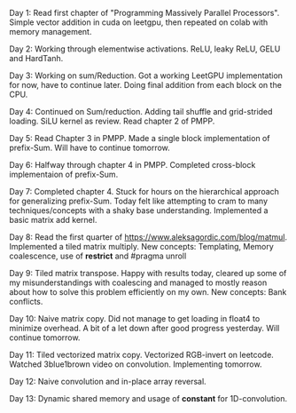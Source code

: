 Day 1: Read first chapter of "Programming Massively Parallel Processors". Simple vector addition in cuda on leetgpu, then repeated on colab with memory management.

Day 2: Working through elementwise activations. ReLU, leaky ReLU, GELU and HardTanh. 

Day 3: Working on sum/Reduction. Got a working LeetGPU implementation for now, have to continue later. Doing final addition from each block on the CPU.

Day 4: Continued on Sum/reduction. Adding tail shuffle and grid-strided loading. SiLU kernel as review. Read chapter 2 of PMPP.

Day 5: Read Chapter 3 in PMPP. Made a single block implementation of prefix-Sum. Will have to continue tomorrow. 

Day 6: Halfway through chapter 4 in PMPP. Completed cross-block implementaion of prefix-Sum.

Day 7: Completed chapter 4. Stuck for hours on the hierarchical approach for generalizing prefix-Sum. Today felt like attempting to cram to many techniques/concepts with a shaky base understanding. Implemented a basic matrix add kernel.

Day 8: Read the first quarter of https://www.aleksagordic.com/blog/matmul. Implemented a tiled matrix multiply. New concepts: Templating, Memory coalescence, use of __restrict__ and #pragma unroll

Day 9: Tiled matrix transpose. Happy with results today, cleared up some of my misunderstandings with coalescing and managed to mostly reason about how to solve this problem efficiently on my own. New concepts: Bank conflicts.

Day 10: Naive matrix copy. Did not manage to get loading in float4 to minimize overhead. A bit of a let down after good progress yesterday. Will continue tomorrow.

Day 11: Tiled vectorized matrix copy. Vectorized RGB-invert on leetcode. Watched 3blue1brown video on convolution. Implementing tomorrow.

Day 12: Naive convolution and in-place array reversal.

Day 13: Dynamic shared memory and usage of __constant__ for 1D-convolution.